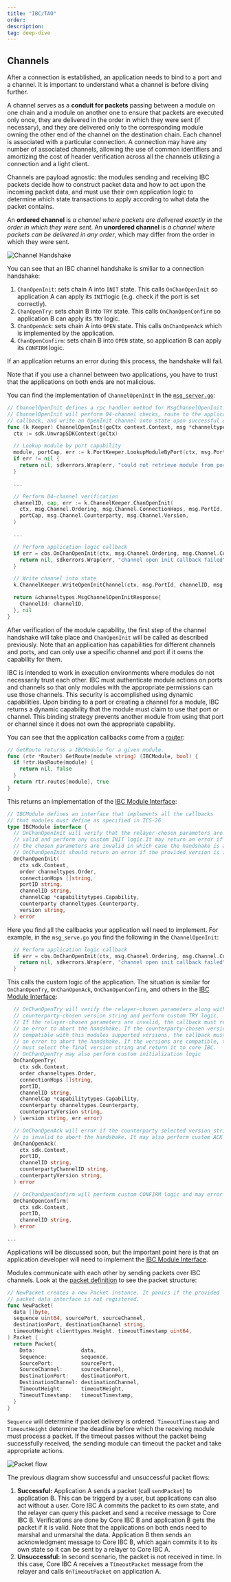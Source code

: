 ```yaml
---
title: "IBC/TAO"
order: 
description: 
tag: deep-dive
---
```


## Channels

After a connection is established, an application needs to bind to a port and a channel. It is important to understand what a channel is before diving further.

A channel serves as a **conduit for packets** passing between a module on one chain and a module on another one to ensure that packets are executed only once, they are delivered in the order in which they were sent (if necessary), and they are delivered only to the corresponding module owning the other end of the channel on the destination chain. Each channel is associated with a particular connection. A connection may have any number of associated channels, allowing the use of common identifiers and amortizing the cost of header verification across all the channels utilizing a connection and a light client.

Channels are payload agnostic: the modules sending and receiving IBC packets decide how to construct packet data and how to act upon the incoming packet data, and must use their own application logic to determine which state transactions to apply according to what data the packet contains.

An **ordered channel** is _a channel where packets are delivered exactly in the order in which they were sent_. 
An **unordered channel** is _a channel where packets can be delivered in any order_, which may differ from the order in which they were sent.

![Channel Handshake](/academy/ibc/images/channelhandshake.png)

You can see that an IBC channel handshake is smiliar to a connection handshake:

1. `ChanOpenInit`: sets chain A into `INIT` state. This calls `OnChanOpenInit` so application A can apply its `INIT`logic (e.g. check if the port is set correctly). 
2. `ChanOpenTry`: sets chain B into `TRY` state. This calls `OnChanOpenConfirm` so application B can apply its `TRY` logic. 
3. `ChanOpenAck`: sets chain A into `OPEN` state. This calls `OnChanOpenAck` which is implemented by the application.
4. `ChanOpenConfirm`: sets chain B into `OPEN` state, so application B can apply its `CONFIRM` logic. 

If an application returns an error during this process, the handshake will fail.

Note that if you use a channel between two applications, you have to trust that the applications on both ends are not malicious.

You can find the implementation of `ChannelOpenInit` in the [`msg_server.go`](https://github.com/cosmos/ibc-go/blob/main/modules/core/keeper/msg_server.go):

```go
// ChannelOpenInit defines a rpc handler method for MsgChannelOpenInit.
// ChannelOpenInit will perform 04-channel checks, route to the application
// callback, and write an OpenInit channel into state upon successful execution.
func (k Keeper) ChannelOpenInit(goCtx context.Context, msg *channeltypes.MsgChannelOpenInit) (*channeltypes.MsgChannelOpenInitResponse, error) {
  ctx := sdk.UnwrapSDKContext(goCtx)

  // Lookup module by port capability
  module, portCap, err := k.PortKeeper.LookupModuleByPort(ctx, msg.PortId)
  if err != nil {
    return nil, sdkerrors.Wrap(err, "could not retrieve module from port-id")
  }

  ...

  // Perform 04-channel verification
  channelID, cap, err := k.ChannelKeeper.ChanOpenInit(
    ctx, msg.Channel.Ordering, msg.Channel.ConnectionHops, msg.PortId,
    portCap, msg.Channel.Counterparty, msg.Channel.Version,
  )

  ...

  // Perform application logic callback
  if err = cbs.OnChanOpenInit(ctx, msg.Channel.Ordering, msg.Channel.ConnectionHops, msg.PortId, channelID, cap, msg.Channel.Counterparty, msg.Channel.Version); err != nil {
    return nil, sdkerrors.Wrap(err, "channel open init callback failed")
  }

  // Write channel into state
  k.ChannelKeeper.WriteOpenInitChannel(ctx, msg.PortId, channelID, msg.Channel.Ordering, msg.Channel.ConnectionHops, msg.Channel.Counterparty, msg.Channel.Version)

  return &channeltypes.MsgChannelOpenInitResponse{
    ChannelId: channelID,
  }, nil
}
```

After verification of the module capability, the first step of the channel handshake will take place and `ChanOpenInit` will be called as described previously. Note that an application has capabilities for different channels and ports, and can only use a specific channel and port if it owns the capability for them.

<HighlightBox type="info">

IBC is intended to work in execution environments where modules do not necessarily trust each other. IBC must authenticate module actions on ports and channels so that only modules with the appropriate permissions can use those channels. This security is accomplished using dynamic capabilities. Upon binding to a port or creating a channel for a module, IBC returns a dynamic capability that the module must claim to use that port or channel. This binding strategy prevents another module from using that port or channel since it does not own the appropriate capability.

</HighlightBox>

You can see that the application callbacks come from a [router](https://github.com/cosmos/ibc-go/blob/main/modules/core/05-port/types/router.go):

```go
// GetRoute returns a IBCModule for a given module.
func (rtr *Router) GetRoute(module string) (IBCModule, bool) {
  if !rtr.HasRoute(module) {
    return nil, false
  }
  return rtr.routes[module], true
}
```

This returns an implementation of the [IBC Module Interface](https://github.com/cosmos/ibc-go/blob/main/modules/core/05-port/types/module.go):

```go
// IBCModule defines an interface that implements all the callbacks
// that modules must define as specified in ICS-26
type IBCModule interface {
  // OnChanOpenInit will verify that the relayer-chosen parameters are
  // valid and perform any custom INIT logic.It may return an error if
  // the chosen parameters are invalid in which case the handshake is aborted.
  // OnChanOpenInit should return an error if the provided version is invalid.
  OnChanOpenInit(
    ctx sdk.Context,
    order channeltypes.Order,
    connectionHops []string,
    portID string,
    channelID string,
    channelCap *capabilitytypes.Capability,
    counterparty channeltypes.Counterparty,
    version string,
  ) error

```

Here you find all the callbacks your application will need to implement. For example, in the `msg_serve.go` you find the following in the `ChannelOpenInit`:

```go
  // Perform application logic callback
  if err = cbs.OnChanOpenInit(ctx, msg.Channel.Ordering, msg.Channel.ConnectionHops, msg.PortId, channelID, cap, msg.Channel.Counterparty, msg.Channel.Version); err != nil {
    return nil, sdkerrors.Wrap(err, "channel open init callback failed")
  }
```

This calls the custom logic of the application. The situation is similar for `OnChanOpenTry`, `OnChanOpenAck`, `OnChanOpenConfirm`, and others in the [IBC Module Interface](https://github.com/cosmos/ibc-go/blob/main/modules/core/05-port/types/module.go): 

```go
  // OnChanOpenTry will verify the relayer-chosen parameters along with the
  // counterparty-chosen version string and perform custom TRY logic.
  // If the relayer-chosen parameters are invalid, the callback must return
  // an error to abort the handshake. If the counterparty-chosen version is not
  // compatible with this modules supported versions, the callback must return
  // an error to abort the handshake. If the versions are compatible, the try callback
  // must select the final version string and return it to core IBC.
  // OnChanOpenTry may also perform custom initialization logic
  OnChanOpenTry(
    ctx sdk.Context,
    order channeltypes.Order,
    connectionHops []string,
    portID,
    channelID string,
    channelCap *capabilitytypes.Capability,
    counterparty channeltypes.Counterparty,
    counterpartyVersion string,
  ) (version string, err error)

  // OnChanOpenAck will error if the counterparty selected version string
  // is invalid to abort the handshake. It may also perform custom ACK logic.
  OnChanOpenAck(
    ctx sdk.Context,
    portID,
    channelID string,
    counterpartyChannelID string,
    counterpartyVersion string,
  ) error

  // OnChanOpenConfirm will perform custom CONFIRM logic and may error to abort the handshake.
  OnChanOpenConfirm(
    ctx sdk.Context,
    portID,
    channelID string,
  ) error

...
```

Applications will be discussed soon, but the important point here is that an application developer will need to implement the [IBC Module Interface](https://github.com/cosmos/ibc-go/blob/main/modules/core/05-port/types/module.go).

Modules communicate with each other by sending packets over IBC channels. Look at the [packet definition](https://github.com/cosmos/ibc-go/blob/main/modules/core/04-channel/types/packet.go) to see the packet structure:

```go
// NewPacket creates a new Packet instance. It panics if the provided
// packet data interface is not registered.
func NewPacket(
  data []byte,
  sequence uint64, sourcePort, sourceChannel,
  destinationPort, destinationChannel string,
  timeoutHeight clienttypes.Height, timeoutTimestamp uint64,
) Packet {
  return Packet{
    Data:               data,
    Sequence:           sequence,
    SourcePort:         sourcePort,
    SourceChannel:      sourceChannel,
    DestinationPort:    destinationPort,
    DestinationChannel: destinationChannel,
    TimeoutHeight:      timeoutHeight,
    TimeoutTimestamp:   timeoutTimestamp,
  }
}
```

`Sequence` will determine if packet delivery is ordered. `TimeoutTimestamp` and `TimeoutHeight` determine the deadline before which the receiving module must process a packet. If the timeout passes without the packet being successfully received, the sending module can timeout the packet and take appropriate actions.

![Packet flow](/academy/ibc/images/packetflow.png)

The previous diagram show successful and unsuccessful packet flows:

1. **Successful:** Application A sends a packet (call `sendPacket`) to application B. This can be triggerd by a user, but applications can also act without a user. Core IBC A commits the packet to its own state, and the relayer can query this packet and send a receive message to Core IBC B. Verifications are done by Core IBC B and application B gets the packet if it is valid. Note that the applications on both ends need to marshal and unmarshal the data. Application B then sends an acknowledgment message to Core IBC B, which again commits it to its own state so it can be sent by a relayer to Core IBC A.
2. **Unsuccessful:** In second scenario, the packet is not received in time. In this case, Core IBC A receives a `TimeoutPacket` message from the relayer and calls `OnTimeoutPacket` on application A.
